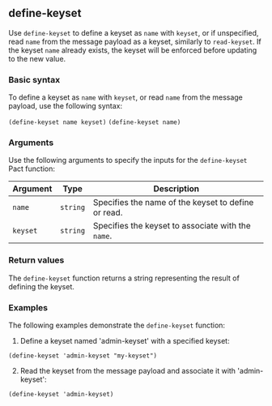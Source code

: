 ## define-keyset

Use `define-keyset` to define a keyset as `name` with `keyset`, or if unspecified, read `name` from the message payload as a keyset, similarly to `read-keyset`. If the keyset `name` already exists, the keyset will be enforced before updating to the new value.

### Basic syntax

To define a keyset as `name` with `keyset`, or read `name` from the message payload, use the following syntax:

`(define-keyset name keyset)`
`(define-keyset name)`

### Arguments

Use the following arguments to specify the inputs for the `define-keyset` Pact function:

| Argument | Type   | Description                                                 |
|----------|--------|-------------------------------------------------------------|
| `name`     | `string` | Specifies the name of the keyset to define or read.         |
| `keyset`   | `string` | Specifies the keyset to associate with the `name`.        |

### Return values

The `define-keyset` function returns a string representing the result of defining the keyset.

### Examples

The following examples demonstrate the `define-keyset` function:

1. Define a keyset named 'admin-keyset' with a specified keyset:

```pact
(define-keyset 'admin-keyset "my-keyset")
```

2. Read the keyset from the message payload and associate it with 'admin-keyset':

```pact
(define-keyset 'admin-keyset)
```
